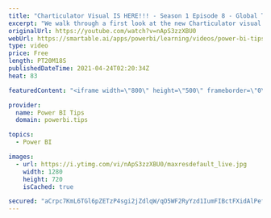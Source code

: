 ```yaml
---
title: "Charticulator Visual IS HERE!!! - Season 1 Episode 8 - Global Trade Chart"
excerpt: "We walk through a first look at the new Charticulator visual from Microsoft Power BI team.    This video we are exploring the Microsoft Tutorial for Global Trade https://charticulator.com/gallery/global_trade_of_natural_resources.html  Official blog post about the visual: https://powerbi.microsoft.com/en-us/blog/announcing-the-new-charticulator-visual-public-preview/"
originalUrl: https://youtube.com/watch?v=nApS3zzXBU0
webUrl: https://smartable.ai/apps/powerbi/learning/videos/power-bi-tips-charticulator-visual-is-here-season-1-episode-8-global-trade-chart/
type: video
price: Free
length: PT20M18S
publishedDateTime: 2021-04-24T02:20:34Z
heat: 83

featuredContent: "<iframe width=\"800\" height=\"500\" frameborder=\"0\" src=\"https://www.youtube.com/embed/nApS3zzXBU0\" allow=\"accelerometer; autoplay; encrypted-media; gyroscope; picture-in-picture\" allowfullscreen></iframe>"

provider:
  name: Power BI Tips
  domain: powerbi.tips

topics:
  - Power BI

images:
  - url: https://i.ytimg.com/vi/nApS3zzXBU0/maxresdefault_live.jpg
    width: 1280
    height: 720
    isCached: true

secured: "aCrpc7KmL6TGl6pZETzP4sgi2jZdlqW/qO5WF2RyYzd1IumFIBctFXidAlPefFDF73YB0kIchdehakUQYR++xql5zcK9Xns/BlRlMjfRuv9/HAa82DolKtMi5kvGRhab7T8xIYque1oUveHDfv1IUVFaQcBSNu/l2kJgbZf1LZcYbdldKevt5B7Rqx4+gBvgh56sv1OITzZZb3fiDCxnHAdgg+/Gi/LF4wC4CarzOqZ3hu7zkoMCSDxLab8FdIDySguKxRnXGjB/Ud1FwVU6VMKa5RFE1U5ZUG0uYLcG8nJ4l7RGaC/GX7vPKTxRjYynraybgercgoYx2uxGmGW/wMUhX+nAyAeFZQKFGddxRp92CopiUuHik2n3QyfBjvTw2bQXCtHfO1JBJPYv1vtMi2ygro0D7WMOP9uI1w0ZDVo=;vn8RaEvp6k0Z9SsQAfuv7w=="
---
```


